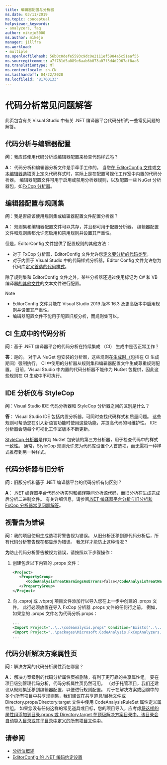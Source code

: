 ```yaml
---
title: 编辑器配置与分析器
ms.date: 03/11/2019
ms.topic: conceptual
helpviewer_keywords:
- analyzers, faq
author: mikejo5000
ms.author: mikejo
manager: jillfra
ms.workload:
- multiple
ms.openlocfilehash: 56b0c0defe5593c9dc0e2111ef5984a5c51eaf55
ms.sourcegitcommit: a7f781d5a089e6aab6b073a07f3d4d2967af8aa6
ms.translationtype: MT
ms.contentlocale: zh-CN
ms.lasthandoff: 04/22/2020
ms.locfileid: "81760133"
---
```

# <a name="code-analysis-faq"></a>代码分析常见问题解答

此页包含有关 Visual Studio 中有关 .NET 编译器平台代码分析的一些常见问题的解答。

## <a name="code-analysis-versus-editorconfig"></a>代码分析与编辑器配置

**问**：我应该使用代码分析或编辑器配置来检查代码样式吗？

**A**： 代码分析和编辑器分析文件是手牵手工作的。 当您[在 EditorConfig 文件](../ide/editorconfig-code-style-settings-reference.md)或[文本编辑器选项](../ide/code-styles-and-code-cleanup.md)页上定义代码样式时，实际上是在配置可视化工作室中内置的代码分析器。 编辑器配置文件可用于启用或禁用分析器规则，以及配置一些 NuGet 分析器包，如[FxCop 分析器](configure-fxcop-analyzers.md)。

## <a name="editorconfig-versus-rule-sets"></a>编辑器配置与规则集

**问**：我是否应该使用规则集或编辑器配置文件配置分析器？

**A**： 规则集和编辑器配置文件可以共存，并且都可用于配置分析器。 编辑器配置文件和规则集都允许您启用和禁用规则并设置其严重性。

但是，EditorConfig 文件提供了配置规则的其他方法：

- 对于 FxCop 分析器，EditorConfig 文件允许您[定义要分析的代码类型](fxcop-analyzer-options.md)。
- 对于内置于 Visual Studio 中的代码样式分析器，Editor Config 文件允许您为代码库[定义首选的代码样式](../ide/editorconfig-code-style-settings-reference.md)。

除了规则集和 EditorConfig 文件之外，某些分析器还通过使用标记为 C# 和 VB 编译器[的其他文件](../ide/build-actions.md#build-action-values)的文本文件进行配置。

> [!NOTE]
> - EditorConfig 文件只能在 Visual Studio 2019 版本 16.3 及更高版本中启用规则并设置其严重性。
> - 编辑器配置文件不能用于配置旧版分析，而规则集可以。

## <a name="code-analysis-in-ci-builds"></a>CI 生成中的代码分析

**问**：基于 .NET 编译器平台的代码分析在持续集成 （CI） 生成中是否正常工作？

**答**：是的。 对于从 NuGet 包安装的分析器，这些规则在[生成时（](roslyn-analyzers-overview.md#build-errors)包括在 CI 生成期间）强制执行。 CI 中使用的分析器从规则集和编辑器配置文件生成尊重规则配置。 目前，Visual Studio 中内置的代码分析器不能作为 NuGet 包提供，因此这些规则在 CI 生成中不可执行。

## <a name="ide-analyzers-versus-stylecop"></a>IDE 分析仪与 StyleCop

**问**：Visual Studio IDE 代码分析器和 StyleCop 分析器之间的区别是什么？

**答**： Visual Studio IDE 包括内置分析器，可同时查找代码样式和质量问题。 这些规则可帮助您在引入新语言功能时使用这些功能，并提高代码的可维护性。 IDE 分析器会随每个可视化工作室版本不断更新。

[StyleCop 分析器](https://github.com/DotNetAnalyzers/StyleCopAnalyzers)是作为 NuGet 包安装的第三方分析器，用于检查代码中的样式一致性。 通常，StyleCop 规则允许您为代码库设置个人首选项，而无需将一种样式推荐到另一种样式。

## <a name="code-analyzers-versus-legacy-analysis"></a>代码分析器与旧分析

**问**：旧版分析和基于 .NET 编译器平台的代码分析有何区别？

**A**： .NET 编译器平台代码分析实时和编译期间分析源代码，而旧分析在生成完成后分析二进制文件。 有关详细信息，请参阅[.NET 编译器平台分析与旧分析和](roslyn-analyzers-overview.md#source-code-analysis-versus-legacy-analysis) [FxCop 分析器常见问题解答](fxcop-analyzers-faq.md)。

## <a name="treat-warnings-as-errors"></a>视警告为错误

**问**：我的项目使用生成选项将警告视为错误。 从旧分析迁移到源代码分析后，所有代码分析警告现在都显示为错误。 我怎样才能防止这种情况？

**为**防止代码分析警告被视为错误，请按照以下步骤操作：

  1. 创建包含以下内容的 .props 文件：

     ```xml
     <Project>
        <PropertyGroup>
           <CodeAnalysisTreatWarningsAsErrors>false</CodeAnalysisTreatWarningsAsErrors>
        </PropertyGroup>
     </Project>
     ```

  2. 向 .csproj 或 .vbproj 项目文件添加行以导入您在上一步中创建的 .props 文件。 此行必须放置在导入 FxCop 分析器 .props 文件的任何行之前。 例如，如果您的 .props 文件名为代码分析.props：

     ```xml
     ...
     <Import Project="..\..\codeanalysis.props" Condition="Exists('..\..\codeanalysis.props')" />
     <Import Project="..\packages\Microsoft.CodeAnalysis.FxCopAnalyzers.2.6.5\build\Microsoft.CodeAnalysis.FxCopAnalyzers.props" Condition="Exists('..\packages\Microsoft.CodeAnalysis.FxCopAnalyzers.2.6.5\build\Microsoft.CodeAnalysis.FxCopAnalyzers.props')" />
     ...
     ```

## <a name="code-analysis-solution-property-page"></a>代码分析解决方案属性页

**问**：解决方案的代码分析属性页在哪里？

**A**： 解决方案级别的代码分析属性页被删除，有利于更可靠的共享属性组。 要在项目级别管理代码分析，代码分析属性页仍然可用。 （对于托管项目，我们还建议从规则集迁移到编辑器配置，以便进行规则配置。 对于在解决方案或回购中的多个/所有项目中共享规则集，我们建议在共享道具/目标文件或 Directory.props/Directory.target 文件中使用 CodeAnalysisRuleSet 属性定义属性组。 如果您没有任何这样的常见道具或目标，您的项目导入，应考虑[将这样的属性组添加到目录.props 或 Directory.target 在顶级解决方案目录中，该目录会自动导入目录或其子目录中定义的所有项目文件中](https://docs.microsoft.com/visualstudio/msbuild/customize-your-build?directorybuildprops-and-directorybuildtargets)。

## <a name="see-also"></a>请参阅

- [分析仪概述](roslyn-analyzers-overview.md)
- [EditorConfig 的 .NET 编码约定设置](../ide/editorconfig-code-style-settings-reference.md)
